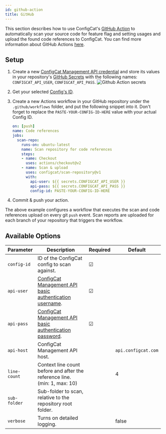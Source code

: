```yaml
---
id: github-action
title: GitHub
---
```


This section describes how to use ConfigCat's <a target="_blank" href="https://github.com/marketplace/actions/configcat-scan-repository">GitHub Action</a>
to automatically scan your source code for feature flag and setting usages and upload the found code references to ConfigCat.
You can find more information about GitHub Actions <a target="_blank" href="https://github.com/features/actions">here</a>.

## Setup
1. Create a new <a target="_blank" href="https://app.configcat.com/my-account/public-api-credentials">ConfigCat Management API credential</a> and store its values in your repository's <a target="_blank" href="https://docs.github.com/en/actions/security-guides/encrypted-secrets#creating-encrypted-secrets-for-a-repository">GitHub Secrets</a> with the following names: `CONFIGCAT_API_USER`, `CONFIGCAT_API_PASS`.
    <img class="bordered" src="/docs/assets/cli/scan/gh_secrets.png" alt="Github Action secrets" />

2. Get your selected [Config's ID](/docs/advanced/code-references/overview#config-id).

3. Create a new Actions workflow in your GitHub repository under the `.github/workflows` folder, and put the following snippet into it. Don't forget to replace the `PASTE-YOUR-CONFIG-ID-HERE` value with your actual Config ID.
    ```yaml
    on: [push]
    name: Code references
    jobs:
      scan-repo:
        runs-on: ubuntu-latest
        name: Scan repository for code references
        steps:
        - name: Checkout
          uses: actions/checkout@v2
        - name: Scan & upload
          uses: configcat/scan-repository@v1
          with:
            api-user: ${{ secrets.CONFIGCAT_API_USER }}
            api-pass: ${{ secrets.CONFIGCAT_API_PASS }}
            config-id: PASTE-YOUR-CONFIG-ID-HERE
    ```

4. Commit & push your action.

The above example configures a workflow that executes the scan and code references upload on every git `push` event.
Scan reports are uploaded for each branch of your repository that triggers the workflow. 

## Available Options

| Parameter     | Description                                                                | Required   | Default             |
| ------------- | -------------------------------------------------------------------------- | ---------- | ------------------- |
| `config-id`   | ID of the ConfigCat config to scan against.                                | &#9745;    |                     |
| `api-user`    | <a target="_blank" href="https://app.configcat.com/my-account/public-api-credentials">ConfigCat Management API basic authentication username</a>.                    | &#9745;    |                     |
| `api-pass`    | <a target="_blank" href="https://app.configcat.com/my-account/public-api-credentials">ConfigCat Management API basic authentication password</a>.                    | &#9745;    |                     |
| `api-host`    | ConfigCat Management API host.                                             |            | `api.configcat.com` |
| `line-count`  | Context line count before and after the reference line. (min: 1, max: 10)  |            | 4                   |
| `sub-folder`  | Sub-folder to scan, relative to the repository root folder.                |            |                     |
| `verbose`     | Turns on detailed logging.                                                 |            | false               |
